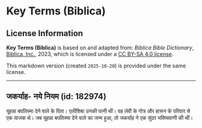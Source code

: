 # Key Terms (Biblica)

## License Information

**Key Terms (Biblica)** is based on and adapted from: _Biblica Bible Dictionary_, [Biblica, Inc.](https://www.biblica.com/), 2023, which is licensed under a [CC BY-SA 4.0 license](https://creativecommons.org/licenses/by-sa/4.0/legalcode.en).

This markdown version (created `2025-10-20`) is provided under the same license.



--------------------------------

## जकर्याह- नये नियम (id: 182974)

यूहन्ना बपतिस्मा देने वाले के पिता। एलीशिबा उनकी पत्नी थीं। वह लेवी के गोत्र और हारून के परिवार से एक याजक थे। जब यूहन्ना बपतिस्मा देने वाले का जन्म हुआ, तो जकर्याह ने एक सुंदर भविष्यवाणी की थीं।



